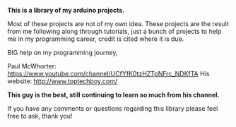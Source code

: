 **This is a library of my arduino projects.**

Most of these projects are not of my own idea. These projects are the result from me following along through tutorials, just a bunch of projects to help me in my programming career, credit is cited where it is due.

BIG help on my programming journey, 

Paul McWhorter: https://www.youtube.com/channel/UCfYfK0tzHZTpNFrc_NDKfTA
His website: http://www.toptechboy.com/

**This guy is the best, still continuing to learn so much from his channel.**

If you have any comments or questions regarding this library please feel free to ask, thank you!